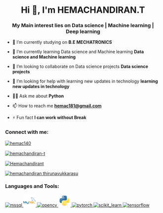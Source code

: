 <h1 align="center">Hi 👋, I'm HEMACHANDIRAN.T</h1>
<h3 align="center">My Main interest lies on Data science | Machine learning | Deep learning</h3>

- 🔭 I’m currently studying on **B.E MECHATRONICS**

- 🌱 I’m currently learning Data science and Machine learning **Data science and Machine learning**

- 👯 I’m looking to collaborate on Data science projects **Data science projects**

- 🤝 I’m looking for help with learning new updates in technology **learning new updates in technology**

- 👨‍💻 Ask me about **Python**

- 📫 How to reach me **hemac181@gmail.com**

- ⚡ Fun fact **I can work without Break**

<h3 align="left">Connect with me:</h3>
<p align="left">
<a href="https://www.twitter.com/hemac140" target="blank"><img align="center" src="https://raw.githubusercontent.com/rahuldkjain/github-profile-readme-generator/neutral-icons/src/images/icons/Social/twitter.svg" alt="hemac140" height="30" width="40" /></a>
  
<a href="https://www.linkedin.com/in/hemachandiran-t-081836171/" target="blank"><img align="center" src="https://raw.githubusercontent.com/rahuldkjain/github-profile-readme-generator/neutral-icons/src/images/icons/Social/linked-in-alt.svg" alt="hemachandiran-t" height="30" width="40" /></a>

<a href="https://www.kaggle.com/hemachandirant" target="blank"><img align="center" src="https://raw.githubusercontent.com/rahuldkjain/github-profile-readme-generator/neutral-icons/src/images/icons/Social/kaggle.svg" alt="Hemachandirant" height="30" width="40" /></a>

<a href="https://fb.com/hemachandiran thirunavukkarasu" target="blank"><img align="center" src="https://raw.githubusercontent.com/rahuldkjain/github-profile-readme-generator/neutral-icons/src/images/icons/Social/facebook.svg" alt="hemachandiran thirunavukkarasu" height="30" width="40" /></a>


</p>

<h3 align="left">Languages and Tools:</h3>
<p align="left"> <a href="https://www.microsoft.com/en-us/sql-server" target="_blank"> <img src="https://cdn.worldvectorlogo.com/logos/microsoft-sql-server.svg" alt="mssql" width="40" height="40"/> </a> <a href="https://www.mysql.com/" target="_blank"> <img src="https://raw.githubusercontent.com/devicons/devicon/master/icons/mysql/mysql-original-wordmark.svg" alt="mysql" width="40" height="40"/> </a> <a href="https://opencv.org/" target="_blank"> <img src="https://www.vectorlogo.zone/logos/opencv/opencv-icon.svg" alt="opencv" width="40" height="40"/> </a> <a href="https://www.python.org" target="_blank"> <img src="https://raw.githubusercontent.com/devicons/devicon/master/icons/python/python-original.svg" alt="python" width="40" height="40"/> </a> <a href="https://pytorch.org/" target="_blank"> <img src="https://www.vectorlogo.zone/logos/pytorch/pytorch-icon.svg" alt="pytorch" width="40" height="40"/> </a> <a href="https://scikit-learn.org/" target="_blank"> <img src="https://upload.wikimedia.org/wikipedia/commons/0/05/Scikit_learn_logo_small.svg" alt="scikit_learn" width="40" height="40"/> </a> <a href="https://www.tensorflow.org" target="_blank"> <img src="https://www.vectorlogo.zone/logos/tensorflow/tensorflow-icon.svg" alt="tensorflow" width="40" height="40"/> </a> </p>
